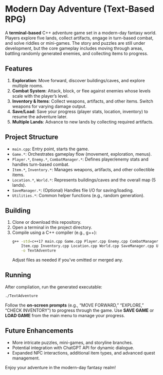# **Modern Day Adventure (Text-Based RPG)**

A **terminal-based** C++ adventure game set in a modern-day fantasy world. Players explore five lands, collect artifacts, engage in turn-based combat, and solve riddles or mini-games. The story and puzzles are still under development, but the core gameplay includes moving through areas, battling randomly generated enemies, and collecting items to progress.

## **Features**
1. **Exploration**: Move forward, discover buildings/caves, and explore multiple rooms.  
2. **Combat System**: Attack, block, or flee against enemies whose levels scale with the player’s level.  
3. **Inventory & Items**: Collect weapons, artifacts, and other items. Switch weapons for varying damage output.  
4. **Save/Load**: Save your progress (player stats, location, inventory) to resume the adventure later.  
5. **Multiple Lands**: Advance to new lands by collecting required artifacts.  

## **Project Structure**
- `main.cpp`: Entry point, starts the game.  
- `Game.*`: Orchestrates gameplay flow (movement, exploration, menus).  
- `Player.*`, `Enemy.*`, `CombatManager.*`: Defines player/enemy stats and handles turn-based combat.  
- `Item.*`, `Inventory.*`: Manages weapons, artifacts, and other collectible items.  
- `Location.*`, `World.*`: Represents buildings/caves and the overall map (5 lands).  
- `SaveManager.*`: (Optional) Handles file I/O for saving/loading.  
- `Utilities.*`: Common helper functions (e.g., random generation).

## **Building**
1. Clone or download this repository.  
2. Open a terminal in the project directory.  
3. Compile using a C++ compiler (e.g., g++):
   ```bash
   g++ -std=c++17 main.cpp Game.cpp Player.cpp Enemy.cpp CombatManager.cpp \
       Item.cpp Inventory.cpp Location.cpp World.cpp SaveManager.cpp Utilities.cpp \
       -o TextAdventure
   ```
   Adjust files as needed if you’ve omitted or merged any.

## **Running**
After compilation, run the generated executable:
```bash
./TextAdventure
```
Follow the **on-screen prompts** (e.g., “MOVE FORWARD,” “EXPLORE,” “CHECK INVENTORY”) to progress through the game. Use **SAVE GAME** or **LOAD GAME** from the main menu to manage your progress.

## **Future Enhancements**
- More intricate puzzles, mini-games, and storyline branches.  
- Potential integration with ChatGPT API for dynamic dialogue.  
- Expanded NPC interactions, additional item types, and advanced quest management.

Enjoy your adventure in the modern-day fantasy realm!